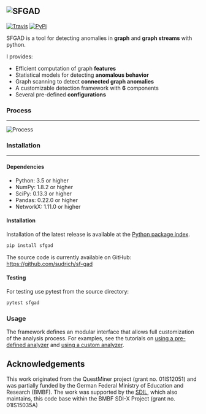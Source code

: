 ![SFGAD](https://raw.githubusercontent.com/sudrich/sf-gad/master/doc/img/logo.png)
---
[![Travis](https://api.travis-ci.com/sudrich/sf-gad.svg?branch=master)](https://travis-ci.com/sudrich/sf-gad)
[![PyPi](https://badge.fury.io/py/sfgad.svg)](https://badge.fury.io/py/sfgad)


SFGAD is a tool for detecting anomalies in **graph** and **graph streams** with python.


I provides:

* Efficient computation of graph **features**
* Statistical models for detecting **anomalous behavior**
* Graph scanning to detect **connected graph anomalies**
* A customizable detection framework with **6** components
* Several pre-defined **configurations**

### Process
---

![Process](https://raw.githubusercontent.com/sudrich/sf-gad/master/doc/img/sfgad.png)


### Installation
---

#### Dependencies

* Python: 3.5 or higher
* NumPy: 1.8.2 or higher
* SciPy: 0.13.3 or higher
* Pandas: 0.22.0 or higher
* NetworkX: 1.11.0 or higher

#### Installation

Installation of the latest release is available at the [Python
package index](https://pypi.org/project/sfgad).

```sh
pip install sfgad
```

The source code is currently available on GitHub:
https://github.com/sudrich/sf-gad

#### Testing

For testing use pytest from the source directory:

```sh
pytest sfgad
```

### Usage

The framework defines an modular interface that allows full customization of the analysis process. For examples, see the tutorials on [using a pre-defined analyzer](https://github.com/sudrich/sf-gad/blob/master/examples/predefined_analyzer.ipynb) and [using a custom analyzer](https://github.com/sudrich/sf-gad/blob/master/examples/custom_analyzer.ipynb).

## Acknowledgements

This work originated from the QuestMiner project (grant no. 01IS12051) and was partially funded by the German Federal Ministry of Education and Research (BMBF). The work was supported by the [SDIL](http://www.sdil.de), which also maintains, this code base within the BMBF SDI-X Project (grant no. 01IS15035A)
